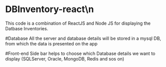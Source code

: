 # DBInventory-react\n
This code is a combination of ReactJS and Node JS for displaying the Datbase Inventories.

#Database
All the server and database details will be stored in a mysql DB, from which the data is presented on the app 

#Front-end
Side bar helps to choose which Database details we want to display (SQLServer, Oracle, MongoDB, Redis and sos on)
